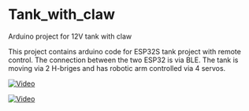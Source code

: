 # Tank_with_claw
Arduino project for 12V tank with claw

This project contains arduino code for ESP32S tank project with remote control. The connection between the two ESP32 is via BLE. The tank is moving via 2 H-briges and has robotic arm controlled via 4 servos. 

[![Video](https://img.youtube.com/vi/5mkRHFh_xtE/hqdefault.jpg)](https://youtu.be/5mkRHFh_xtE)

[![Video](https://img.youtube.com/vi/-9dmoZ7vMLI/hqdefault.jpg)](https://youtu.be/-9dmoZ7vMLI)

